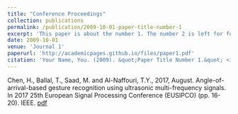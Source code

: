 ```yaml
---
title: "Conference Proceedings"
collection: publications
permalink: /publication/2009-10-01-paper-title-number-1
excerpt: 'This paper is about the number 1. The number 2 is left for future work.'
date: 2009-10-01
venue: 'Journal 1'
paperurl: 'http://academicpages.github.io/files/paper1.pdf'
citation: 'Your Name, You. (2009). &quot;Paper Title Number 1.&quot; <i>Journal 1</i>. 1(1).'
---
```


Chen, H., Ballal, T., Saad, M. and Al-Naffouri, T.Y., 2017, August. Angle-of-arrival-based gesture recognition using ultrasonic multi-frequency signals. In 2017 25th European Signal Processing Conference (EUSIPCO) (pp. 16-20). IEEE. [pdf](http://academicpages.github.io/files/paper1.pdf)
